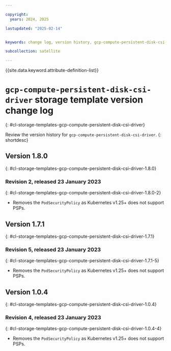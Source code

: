```yaml
---

copyright:
  years: 2024, 2025

lastupdated: "2025-02-14"


keywords: change log, version history, gcp-compute-persistent-disk-csi-driver

subcollection: satellite

---
```


{{site.data.keyword.attribute-definition-list}}

<!-- The content in this topic is auto-generated except for reuse-snippets indicated with {[ ]}. -->


# `gcp-compute-persistent-disk-csi-driver` storage template version change log
{: #cl-storage-templates-gcp-compute-persistent-disk-csi-driver}

Review the version history for `gcp-compute-persistent-disk-csi-driver`.
{: shortdesc}



## Version 1.8.0
{: #cl-storage-templates-gcp-compute-persistent-disk-csi-driver-1.8.0}


### Revision 2, released 23 January 2023
{: #cl-storage-templates-gcp-compute-persistent-disk-csi-driver-1.8.0-2}

- Removes the `PodSecurityPolicy` as Kubernetes v1.25+ does not support PSPs. 



## Version 1.7.1
{: #cl-storage-templates-gcp-compute-persistent-disk-csi-driver-1.7.1}


### Revision 5, released 23 January 2023
{: #cl-storage-templates-gcp-compute-persistent-disk-csi-driver-1.7.1-5}

- Removes the `PodSecurityPolicy` as Kubernetes v1.25+ does not support PSPs. 



## Version 1.0.4
{: #cl-storage-templates-gcp-compute-persistent-disk-csi-driver-1.0.4}


### Revision 4, released 23 January 2023
{: #cl-storage-templates-gcp-compute-persistent-disk-csi-driver-1.0.4-4}

- Removes the `PodSecurityPolicy` as Kubernetes v1.25+ does not support PSPs. 
